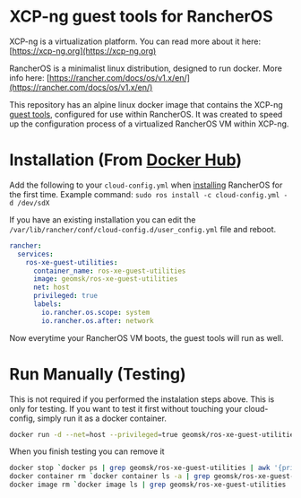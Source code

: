 # XCP-ng guest tools for RancherOS 

XCP-ng is a virtualization platform. You can read more about it here: [https://xcp-ng.org](https://xcp-ng.org)

RancherOS is a minimalist linux distribution, designed to run docker. More info here: [https://rancher.com/docs/os/v1.x/en/](https://rancher.com/docs/os/v1.x/en/)

This repository has an alpine linux docker image that contains the XCP-ng [guest tools](https://xcp-ng.org/docs/guests.html#alpine), configured for use within RancherOS. It was created to speed up the configuration process of a virtualized RancherOS VM within XCP-ng.

# Installation (From [Docker Hub](https://hub.docker.com/repository/docker/geomsk/ros-xe-guest-utilities))
Add the following to your `cloud-config.yml` when [installing](https://rancher.com/docs/os/v1.x/en/installation/server/install-to-disk/) RancherOS for the first time. Example command: `sudo ros install -c cloud-config.yml -d /dev/sdX`

If you have an existing installation you can edit the `/var/lib/rancher/conf/cloud-config.d/user_config.yml` file and reboot.

``` yaml
rancher:
  services:
    ros-xe-guest-utilities:
      container_name: ros-xe-guest-utilities
      image: geomsk/ros-xe-guest-utilities
      net: host
      privileged: true
      labels:
        io.rancher.os.scope: system
        io.rancher.os.after: network
```

Now everytime your RancherOS VM boots, the guest tools will run as well.


# Run Manually (Testing)

This is not required if you performed the instalation steps above. This is only for testing. If you want to test it first without touching your cloud-config, simply run it as a docker container.

``` bash
docker run -d --net=host --privileged=true geomsk/ros-xe-guest-utilities
```

When you finish testing you can remove it
``` bash
docker stop `docker ps | grep geomsk/ros-xe-guest-utilities | awk '{printf $1}'`
docker container rm `docker container ls -a | grep geomsk/ros-xe-guest-utilities | awk '{printf $1}'`
docker image rm `docker image ls | grep geomsk/ros-xe-guest-utilities | awk '{printf $3}'`
```
